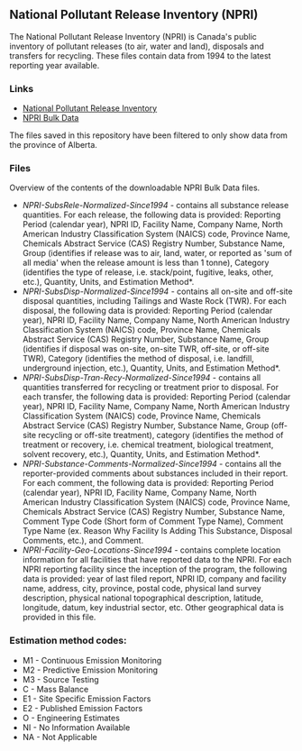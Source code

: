 ## National Pollutant Release Inventory (NPRI)

The National Pollutant Release Inventory (NPRI) is Canada's public inventory of pollutant releases (to air, water and land), disposals and transfers for recycling. These files contain data from 1994 to the latest reporting year available.

### Links
- [National Pollutant Release Inventory](https://www.canada.ca/en/services/environment/pollution-waste-management/national-pollutant-release-inventory.html)
- [NPRI Bulk Data](https://open.canada.ca/data/en/dataset/40e01423-7728-429c-ac9d-2954385ccdfb)

The files saved in this repository have been filtered to only show data from the province of Alberta.

### Files 

Overview of the contents of the downloadable NPRI Bulk Data files. 
	
- *NPRI-SubsRele-Normalized-Since1994* - contains all substance release quantities. For each release, the following data is provided: Reporting Period (calendar year), NPRI ID, Facility Name, Company Name, North American Industry Classification System (NAICS) code, Province Name, Chemicals Abstract Service (CAS) Registry Number, Substance Name, Group (identifies if release was to air, land, water, or reported as 'sum of all media' when the release amount is less than 1 tonne), Category (identifies the type of release, i.e. stack/point, fugitive, leaks, other, etc.), Quantity, Units, and Estimation Method*. 
- *NPRI-SubsDisp-Normalized-Since1994* - contains all on-site and off-site disposal quantities, including Tailings and Waste Rock (TWR). For each disposal, the following data is provided: Reporting Period (calendar year), NPRI ID, Facility Name, Company Name, North American Industry Classification System (NAICS) code, Province Name, Chemicals Abstract Service (CAS) Registry Number, Substance Name, Group (identifies if disposal was on-site, on-site TWR, off-site, or off-site TWR), Category (identifies the method of disposal, i.e. landfill, underground injection, etc.), Quantity, Units, and Estimation Method*. 
- *NPRI-SubsDisp-Tran-Recy-Normalized-Since1994* - contains all quantities transferred for recycling or treatment prior to disposal. For each transfer, the following data is provided: Reporting Period (calendar year), NPRI ID, Facility Name, Company Name, North American Industry Classification System (NAICS) code, Province Name, Chemicals Abstract Service (CAS) Registry Number, Substance Name, Group (off-site recycling or off-site treatment), category (identifies the method of treatment or recovery, i.e. chemical treatment, biological treatment, solvent recovery, etc.), Quantity, Units, and Estimation Method*. 
- *NPRI-Substance-Comments-Normalized-Since1994* - contains all the reporter-provided comments about substances included in their report. For each comment, the following data is provided: Reporting Period (calendar year), NPRI ID, Facility Name, Company Name, North American Industry Classification System (NAICS) code, Province Name, Chemicals Abstract Service (CAS) Registry Number, Substance Name, Comment Type Code (Short form of Comment Type Name), Comment Type Name (ex. Reason Why Facility Is Adding This Substance, Disposal Comments, etc.), and Comment.
- *NPRI-Facility-Geo-Locations-Since1994* - contains complete location information for all facilities that have reported data to the NPRI. For each NPRI reporting facility since the inception of the program, the following data is provided: year of last filed report, NPRI ID, company and facility name, address, city, province, postal code, physical land survey description, physical national topographical description, latitude, longitude, datum, key industrial sector, etc. Other geographical data is provided in this file.

### Estimation method codes: 
* M1 - Continuous Emission Monitoring
* M2 - Predictive Emission Monitoring
* M3 - Source Testing
* C - Mass Balance
* E1 - Site Specific Emission Factors
* E2 - Published Emission Factors
* O - Engineering Estimates
* NI - No Information Available
* NA - Not Applicable
